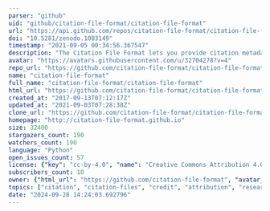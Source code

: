 ```yaml
---
parser: "github"
uid: "github/citation-file-format/citation-file-format"
url: "https://api.github.com/repos/citation-file-format/citation-file-format"
doi: "10.5281/zenodo.1003149"
timestamp: "2021-09-05 00:34:56.367547"
description: "The Citation File Format lets you provide citation metadata for software or datasets in plaintext files that are easy to read by both humans and machines."
avatar: "https://avatars.githubusercontent.com/u/32704278?v=4"
repo_url: "https://github.com/citation-file-format/citation-file-format"
name: "citation-file-format"
full_name: "citation-file-format/citation-file-format"
html_url: "https://github.com/citation-file-format/citation-file-format"
created_at: "2017-09-13T07:12:17Z"
updated_at: "2021-09-03T07:28:38Z"
clone_url: "https://github.com/citation-file-format/citation-file-format.git"
homepage: "http://citation-file-format.github.io"
size: 32400
stargazers_count: 190
watchers_count: 190
language: "Python"
open_issues_count: 57
license: {"key": "cc-by-4.0", "name": "Creative Commons Attribution 4.0 International", "spdx_id": "CC-BY-4.0", "url": "https://api.github.com/licenses/cc-by-4.0", "node_id": "MDc6TGljZW5zZTI1"}
subscribers_count: 10
owner: {"html_url": "https://github.com/citation-file-format", "avatar_url": "https://avatars.githubusercontent.com/u/32704278?v=4", "login": "citation-file-format", "type": "Organization"}
topics: ["citation", "citation-files", "credit", "attribution", "research-software-engineering", "software-sustainability", "wssspe", "format"]
date: "2024-09-28 14:24:03.692796"
---
```

